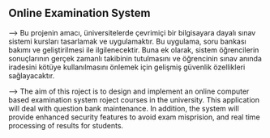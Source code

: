 ## Online Examination System

--> Bu projenin amacı, üniversitelerde çevrimiçi bir bilgisayara dayalı sınav sistemi kursları tasarlamak ve uygulamaktır.
Bu uygulama, soru bankası bakımı ve geliştirilmesi ile ilgilenecektir.
Buna ek olarak, sistem öğrencilerin sonuçlarının gerçek zamanlı takibinin tutulmasını ve öğrencinin sınav anında iradesini kötüye kullanılmasını önlemek için gelişmiş güvenlik özellikleri sağlayacaktır.

--> The aim of this roject is to design and implement an online computer based examination system roject courses in the university.
This application will deal with question bank maintenance.
In addition, the system will provide enhanced security features to avoid exam misprision, and real time processing of results for students.